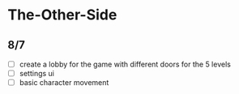# The-Other-Side


## 8/7
- [ ] create a lobby for the game with different doors for the 5 levels
- [ ] settings ui
- [ ] basic character movement